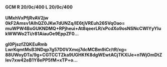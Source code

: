 #### GCM R 20/0c/400 L 20/0c/400
**UMxhVxPfjRvAV2jw**<br/>**0kF2Amsv1AIhQZ0JKw7dUNZq/IE6tjVREuh26SVqOao=**<br/>**muWPW4BoGUKNDMQ+RPjheui+At8qeerLR/xPcdXo9osNSNcCWIYyYlukWWWo2Ti/r81AiauOe9EppZF0...**<br/><br/>
**gl0PjszfZQKEuRmb**<br/>**LwrKqmtMsB3NDqp7g57D0VXmoj7dcMCBm9iCr/tR/xg=**<br/>**88UWoyDTa/9g+CGTCCTZka9UGHKfK8dgWEwtACjTKXIJe+n1WjOmDtZIev7xw42eB1Y8ePP5fM+xTP+o...**